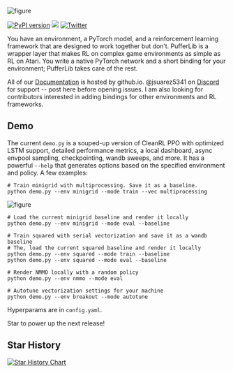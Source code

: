 ![figure](https://pufferai.github.io/source/resource/header.png)

[![PyPI version](https://badge.fury.io/py/pufferlib.svg)](https://badge.fury.io/py/pufferlib)
[![](https://dcbadge.vercel.app/api/server/spT4huaGYV?style=plastic)](https://discord.gg/spT4huaGYV)
[![Twitter](https://img.shields.io/twitter/url/https/twitter.com/cloudposse.svg?style=social&label=Follow%20%40jsuarez5341)](https://twitter.com/jsuarez5341)

You have an environment, a PyTorch model, and a reinforcement learning framework that are designed to work together but don’t. PufferLib is a wrapper layer that makes RL on complex game environments as simple as RL on Atari. You write a native PyTorch network and a short binding for your environment; PufferLib takes care of the rest.

All of our [Documentation](https://pufferai.github.io "PufferLib Documentation") is hosted by github.io. @jsuarez5341 on [Discord](https://discord.gg/spT4huaGYV) for support -- post here before opening issues. I am also looking for contributors interested in adding bindings for other environments and RL frameworks.

## Demo

The current `demo.py` is a souped-up version of CleanRL PPO with optimized LSTM support, detailed performance metrics, a local dashboard, async envpool sampling, checkpointing, wandb sweeps, and more. It has a powerful `--help` that generates options based on the specified environment and policy. A few examples:

```
# Train minigrid with multiprocessing. Save it as a baseline.
python demo.py --env minigrid --mode train --vec multiprocessing
```

![figure](https://pufferai.github.io/source/resource/puffer-dash.png)

```
# Load the current minigrid baseline and render it locally
python demo.py --env minigrid --mode eval --baseline

# Train squared with serial vectorization and save it as a wandb baseline
# The, load the current squared baseline and render it locally
python demo.py --env squared --mode train --baseline
python demo.py --env squared --mode eval --baseline

# Render NMMO locally with a random policy
python demo.py --env nmmo --mode eval

# Autotune vectorization settings for your machine
python demo.py --env breakout --mode autotune
```

Hyperparams are in `config.yaml`.

Star to power up the next release!
## Star History

<a href="https://star-history.com/#pufferai/pufferlib&Date">
 <picture>
   <source media="(prefers-color-scheme: dark)" srcset="https://api.star-history.com/svg?repos=pufferai/pufferlib&type=Date&theme=dark" />
   <source media="(prefers-color-scheme: light)" srcset="https://api.star-history.com/svg?repos=pufferai/pufferlib&type=Date" />
   <img alt="Star History Chart" src="https://api.star-history.com/svg?repos=pufferai/pufferlib&type=Date" />
 </picture>
</a>
